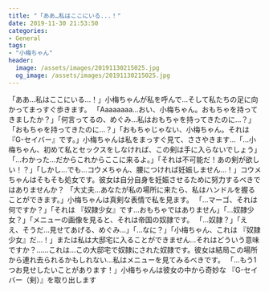 ```yaml
---
title: "「ああ…私はここにいる...！"
date: 2019-11-30 21:53:50
categories:
- General
tags:
- "小梅ちゃん"
header:
  image: /assets/images/20191130215025.jpg
  og_image: /assets/images/20191130215025.jpg
---
```


「ああ…私はここにいる...！」小梅ちゃんが私を呼んで…そして私たちの足に向かってまっすぐ歩きます。 「Aaaaaaaa…おい、小梅ちゃん。おもちゃを持ってきましたか？」「何言ってるの、めぐみ…私はおもちゃを持ってきたのに…？」「おもちゃを持ってきたのに…？」「おもちゃじゃない、小梅ちゃん。それは 『G-セイバー』です。」小梅ちゃんは私をまっすぐ見て、ささやきます…「…小梅ちゃん、初めて私とセックスをしなければ、この剣は手に入らないでしょう」 「…わかった…だからこれからここに来るよ。」「それは不可能だ！あの剣が欲しい！？」「しかし…でも…コウメちゃん、腰につければ妊娠しません…！」コウメちゃんはそもそも処女です。彼女は自分自身を妊娠させるために努力するべきではありませんか？ 「大丈夫…あなたが私の場所に来たら、私はハンドルを握ることができます。」小梅ちゃんは真剣な表情で私を見ます。 「…マーゴ、それは何ですか？」「それは 『奴隷少女』です…おもちゃではありません」「…奴隷少女？」「メニューの画像を見ると、それは帝国の奴隷です。 「…奴隷？」「ええ、そうだ…見せてあげる、めぐみ…」「…なに？」「小梅ちゃん、これは 『奴隷少女』だ…！」または私は大邸宅に入ることができません...それはどういう意味ですか？...…これは…この大邸宅で奴隷にされた奴隷です。彼女は結局この場所から連れ去られるかもしれない…私はメニューを見てみるべきです。 「…もう1つお見せしたいことがあります！」小梅ちゃんは彼女の中から奇妙な 『G-セイバー（剣）』を取り出します
